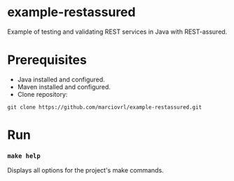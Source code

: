 # example-restassured

Example of testing and validating REST services in Java with REST-assured.

# Prerequisites

- Java installed and configured.
- Maven installed and configured.
- Clone repository:

```
git clone https://github.com/marciovrl/example-restassured.git
```

# Run

### `make help`

Displays all options for the project's make commands.
